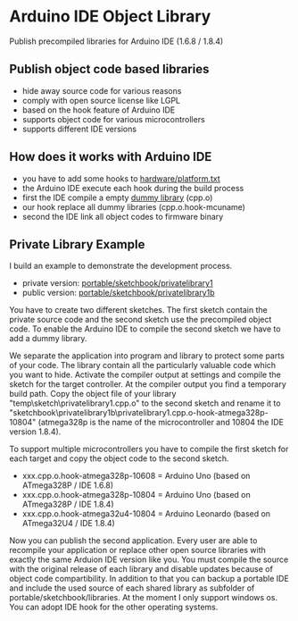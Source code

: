 # Arduino IDE Object Library

Publish precompiled libraries for Arduino IDE (1.6.8 / 1.8.4)

## Publish object code based libraries

* hide away source code for various reasons
* comply with open source license like LGPL
* based on the hook feature of Arduino IDE
* supports object code for various microcontrollers
* supports different IDE versions

## How does it works with Arduino IDE

* you have to add some hooks to [hardware/platform.txt](https://github.com/iotool/Arduino-IDE-Object-Library/blob/master/hardware/platform.txt)
* the Arduino IDE execute each hook during the build process
* first the IDE compile a empty [dummy library](https://github.com/iotool/Arduino-IDE-Object-Library/blob/master/portable/sketchbook/privatelibrary1b/privatelibrary1.cpp) (cpp.o)
* our hook replace all dummy libraries (cpp.o.hook-mcuname)
* second the IDE link all object codes to firmware binary

## Private Library Example

I build an example to demonstrate the development process.

* private version: [portable/sketchbook/privatelibrary1](https://github.com/iotool/Arduino-IDE-Object-Library/tree/master/portable/sketchbook/privatelibrary1)
* public version: [portable/sketchbook/privatelibrary1b](https://github.com/iotool/Arduino-IDE-Object-Library/tree/master/portable/sketchbook/privatelibrary1b)

You have to create two different sketches. The first sketch contain the private source code and the second sketch use the precompiled object code. To enable the Arduino IDE to compile the second sketch we have to add a dummy library.

We separate the application into program and library to protect some parts of your code. The library contain all the particularly valuable code which you want to hide. Activate the compiler output at settings and compile the sketch for the target controller. At the compiler output you find a temporary build path. Copy the object file of your library "temp\sketch\privatelibrary1.cpp.o" to the second sketch and rename it to "sketchbook\privatelibrary1b\privatelibrary1.cpp.o-hook-atmega328p-10804" (atmega328p is the name of the microcontroller and 10804 the IDE version 1.8.4).

To support multiple microcontrollers you have to compile the first sketch for each target and copy the object code to the second sketch.

* xxx.cpp.o.hook-atmega328p-10608 = Arduino Uno (based on ATmega328P / IDE 1.6.8)
* xxx.cpp.o.hook-atmega328p-10804 = Arduino Uno (based on ATmega328P / IDE 1.8.4)
* xxx.cpp.o.hook-atmega32u4-10804 = Arduino Leonardo (based on ATmega32U4 / IDE 1.8.4)

Now you can publish the second application. Every user are able to recompile your application or replace other open source libraries with exactly the same Arduion IDE version like you. You must compile the source with the original release of each library and disable updates because of object code compartibility. In addition to that you can backup a portable IDE and include the used source of each shared library as subfolder of portable/sketchbook/libraries. At the moment I only support windows os. You can adopt IDE hook for the other operating systems.
